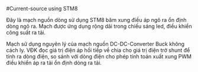 #Current-source using STM8

Đây là mạch nguồn dòng sử dụng STM8 băm xung điều áp ngõ ra ổn định dòng ngõ ra. Mạch được ứng dụng rộng dãi trong chiếu sáng led, điều khiển công suất ra tải.

Mạch sử dụng nguyên lý của mạch nguồn DC-DC-Converter Buck không cách ly. VĐK đọc giá trị điện áp hồi tiếp về chia cho giá trị điện trở shunt để tính ra dòng điện, so sánh với dòng điện cho phép tính toán xuất xung PWM điều khiển áp ra tải ổn định dòng ra tải.